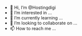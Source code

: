 - 👋 Hi, I’m @Hostingdigi
- 👀 I’m interested in ...
- 🌱 I’m currently learning ...
- 💞️ I’m looking to collaborate on ...
- 📫 How to reach me ...

<!---
Hostingdigi/Hostingdigi is a ✨ special ✨ repository because its `README.md` (this file) appears on your GitHub profile.
You can click the Preview link to take a look at your changes.
--->

